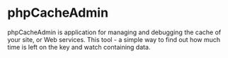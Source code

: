 phpCacheAdmin
=============

phpCacheAdmin is application for managing and debugging the cache of your site, or Web services.
This tool - a simple way to find out how much time is left on the key and watch containing data.
